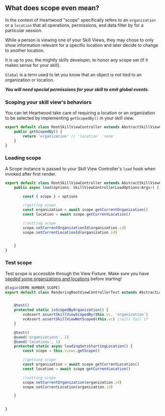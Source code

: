 ## What does scope even mean?

In the context of Heartwood "scope" specifically refers to an `organization` or a `location` that all operations, permissions, and data filter by for a particular session.

While a person is viewing one of your Skill Views, they may chose to only show information relevant for a specific location and later decide to change to another location.

It is up to you, the mightly skills developer, to honor any scope set (if it makes sense for your skill).

`Global` is a term used to let you know that an object is not tied to an organization or location. 

***You will need special permissions for your skill to emit global events.***

### Scoping your skill view's behaviors
You can let Heartwood take care of requiring a location or an organization to be selected by implementing `getScopedBy()` in your skill view.

```ts
export default class RootSkillViewController extends AbstractSkillViewController<Args> {
    public getScopedBy() {
        return 'organization' // 'location' 'none'
    }
}

```

### Loading scope
A Scope instance is passed to your Skill View Controller's `load` hook when invoked after first render.

```ts
export default class RootSkillViewController extends AbstractSkillViewController<Args> {
    public async load(options: SkillViewControllerLoadOptions<Args>) {

        const { scope } = options

        //getting scope
		const organization = await scope.getCurrentOrganization()
		const location = await scope.getCurrentLocation()

        //setting scope
        scope.setCurrentOrganizationId(organization.id)
        scope.setCurrentLocationId(organization.id)


    }
}

```

### Test scope
Test scope is accessible through the View Fixture. Make sure you have [seeded some organizations and locations](tests/index?id=seeding-data) before starting!

```ts
@login(DEMO_NUMBER_SCOPE)
export default class RenderingRootViewControllerTest extends AbstractLocationsViewsTest {


    @test()
    protected static isScopedByOrganization() {
        vcAssert.assertSkillViewScopedBy(this.vc, 'organization')
        vcAssert.assertSkillViewNotScoped(this.vc) //will fail if 
    }

    @test()
    @seed('organizations', 1)
    @seed('locations', 1)
	protected static async loadingSetsStartingLocation() {
        const scope = this.views.getScope()

        //getting scope
		const organization = await scope.getCurrentLocation()
		const location = await scope.getCurrentLocation()

        //setting scope
        scope.setCurrentOrganization(organization.id)
        scope.setCurrentLocation(organization.id)

	}

    
}
```